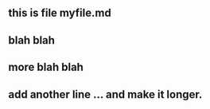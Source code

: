 ## this is file myfile.md
## blah blah
## more blah blah
## add another line ... and make it longer.
